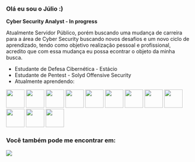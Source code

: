 ### Olá eu sou o Júlio :)

**Cyber Security Analyst - In progress**

Atualmente Servidor Público, porém buscando uma mudança de carreira para a área de Cyber Security buscando novos desafios e um novo ciclo de aprendizado, tendo como objetivo realização pessoal e profissional, acredito que com essa mudança eu possa econtrar o objeto da minha busca.

- Estudante de Defesa Cibernética - Estácio
- Estudante de Pentest - Solyd Offensive Security
- Atualmente aprendendo:

<div display="inline">
<img width="50" heigth="50" src="https://cdn.jsdelivr.net/gh/devicons/devicon/icons/python/python-original.svg" />
<img width="50" heigth="50" src="https://cdn.jsdelivr.net/gh/devicons/devicon/icons/flask/flask-original.svg" />
<img width="50" heigth="50" src="https://cdn.jsdelivr.net/gh/devicons/devicon/icons/c/c-original.svg" />
<img width="50" heigth="50" src="https://cdn.jsdelivr.net/gh/devicons/devicon/icons/html5/html5-original.svg" />
<img width="50" heigth="50" src="https://cdn.jsdelivr.net/gh/devicons/devicon/icons/css3/css3-original.svg" />
<img width="50" heigth="50" src="https://cdn.jsdelivr.net/gh/devicons/devicon/icons/bash/bash-original.svg" />
<img width="50" heigth="50" src="https://cdn.jsdelivr.net/gh/devicons/devicon/icons/docker/docker-original.svg" />
<img width="50" heigth="50" src="https://cdn.jsdelivr.net/gh/devicons/devicon/icons/kubernetes/kubernetes-plain.svg" />
<img width="50" heigth="50" src="https://cdn.jsdelivr.net/gh/devicons/devicon/icons/jenkins/jenkins-original.svg" />
<img width="50" heigth="50" src="https://cdn.jsdelivr.net/gh/devicons/devicon/icons/ansible/ansible-original.svg" />
<img width="50" heigth="50" src="https://cdn.jsdelivr.net/gh/devicons/devicon/icons/vagrant/vagrant-original.svg" />
<img width="50" heigth="50" src="https://cdn.jsdelivr.net/gh/devicons/devicon/icons/prometheus/prometheus-original.svg" />
</div>


### Você também pode me encontrar em:
<a href="https://www.linkedin.com/in/julio-gregio/">
  <img src="https://img.shields.io/badge/linkedin-%230077B5.svg?style=for-the-badge&logo=linkedin&logoColor=white" />
 </a>
